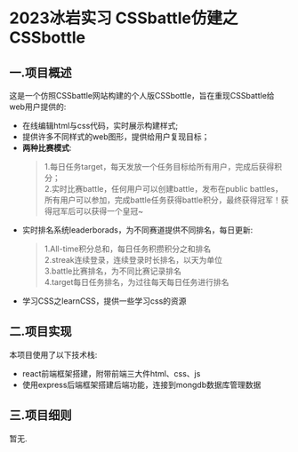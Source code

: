 # 2023冰岩实习 CSSbattle仿建之CSSbottle
## 一.项目概述
  这是一个仿照CSSbattle网站构建的个人版CSSbottle，旨在重现CSSbattle给web用户提供的:  
  * 在线编辑html与css代码，实时展示构建样式;
  * 提供许多不同样式的web图形，提供给用户复现目标；
  * __两种比赛模式__:  
    > 1.每日任务target，每天发放一个任务目标给所有用户，完成后获得积分；  
    > 2.实时比赛battle，任何用户可以创建battle，发布在public battles，所有用户可以参加，完成battle任务获得battle积分，最终获得冠军！获得冠军后可以获得一个皇冠~
  * 实时排名系统leaderborads，为不同赛道提供不同排名，每日更新:
    > 1.All-time积分总和，每日任务积攒积分之和排名     
    > 2.streak连续登录，连续登录时长排名，以天为单位    
    > 3.battle比赛排名，为不同比赛记录排名   
    > 4.target每日任务排名，为过往每天每日任务进行排名
  * 学习CSS之learnCSS，提供一些学习css的资源

## 二.项目实现
  本项目使用了以下技术栈:
  * react前端框架搭建，附带前端三大件html、css、js
  * 使用express后端框架搭建后端功能，连接到mongdb数据库管理数据

## 三.项目细则
  暂无.
